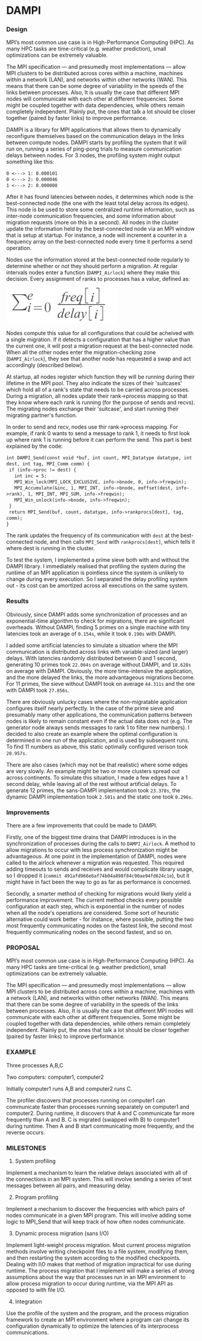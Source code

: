 
# DAMPI

### Design

MPI’s most common use case is in High-Performance Computing (HPC). As many HPC tasks are time-critical (e.g. weather prediction), small optimizations can be extremely valuable. 

The MPI specification — and presumedly most implementations — allow MPI clusters to be distributed across cores within a machine, machines within a network (LAN), and networks within other networks (WAN). This means that there can be some degree of variability in the speeds of the links between processes. Also, It is usually the case that different MPI nodes will communicate with each other at different frequencies. Some might be coupled together with data dependencies, while others remain completely independent. Plainly put, the ones that talk a lot should be closer together (paired by faster links) to improve performance.

DAMPI is a library for MPI applications that allows them to dynamically reconfigure themselves based on the communication delays in the links between compute nodes. DAMPI starts by profiling the system that it will run on, running a series of ping-pong trials to measure communication delays between nodes. For 3 nodes, the profiling system might output something like this:
```
0 <---> 1: 0.000101
0 <---> 2: 0.000046
1 <---> 2: 0.000008
```
After it has found latencies between nodes, it determines which node is the best-connected node (the one with the least total delay across its edges). This node is be used to store some centralized runtime information, such as inter-node communication frequencies, and some information about migration requests (more on this in a second). All nodes in the cluster update the information held by the best-connected node via an MPI window that is setup at startup. For instance, a node will increment a counter in a frequency array on the best-connected node every time it performs a send operation.

Nodes use the information stored at the best-connected node regularly to determine whether or not they should perform a migration. At regular intervals nodes enter a function (`DAMPI_Airlock`) where they make this decision. Every assignment of ranks to processes has a value, defined as:
 
![config value](sum.png)

Nodes compute this value for all configurations that could be acheived with a single migration. If it detects a configuration that has a higher value than the current one, it will post a migration request at the best-connected node. When all the other nodes enter the migration-checking zone (`DAMPI_Airlock`), they see that another node has requested a swap and act accordingly (described below).

At startup, all nodes register which function they will be running during their lifetime in the MPI pool. They also indicate the sizes of their 'suitcases' which hold all of a rank's state that needs to be carried across processes. During a migration, all nodes update their rank->process mapping so that they know where each rank is running (for the purpose of sends and recvs). The migrating nodes exchange their 'suitcase', and start running their migrating partner's function.

In order to send and recv, nodes use thir rank->process mapping. For example, if rank 0 wants to send a message to rank 1, it needs to first look up where rank 1 is running before it can perform the send. This part is best explained by the code:

 ```
 int DAMPI_Send(const void *buf, int count, MPI_Datatype datatype, int dest, int tag, MPI_Comm comm) {
  if (info->proc != dest) {
    int inc = 5; 
    MPI_Win_lock(MPI_LOCK_EXCLUSIVE, info->bnode, 0, info->freqwin);
    MPI_Accumulate(&inc, 1, MPI_INT, info->bnode, eoffset(dest, info->rank), 1, MPI_INT, MPI_SUM, info->freqwin);
    MPI_Win_unlock(info->bnode, info->freqwin);
  }
  return MPI_Send(buf, count, datatype, info->rankprocs[dest], tag, comm);            
} 
 ```
The rank updates the frequency of its communication with `dest` at the best-connected node, and then calls `MPI_Send` with `rankprocs[dest]`, which tells it where dest is running in the cluster.

To test the system, I implemented a prime sieve both with and without the DAMPI library. I immediately realised that profiling the system during the runtime of an MPI application is pointless since the system is unlikely to change during every execution. So I separated the delay profiling system out - its cost can be amortized across all executions on the same system.

### Results

Obviously, since DAMPI adds some synchronization of processes and an exponential-time algorithm to check for migrations, there are significant overheads. Without DAMPI, finding 5 primes on a single machine with tiny latencies took an average of `0.154s`, while it took `0.190s` with DAMPI. 

I added some artificial latencies to simulate a situation where the MPI communication is distributed across links with variable-sized (and larger) delays. With latencies randomly distributed between 0 and 1 second, generating 10 primes took `22.064s` on average without DAMPI, and `18.628s` on average with DAMPI. Obviously, the more time-intensive the application, and the more delayed the links, the more advantageous migrations become. For 11 primes, the sieve without DAMPI took on average `44.311s` and the one with DAMPI took `27.856s`. 

There are obviously unlucky cases where the non-migratable application configures itself nearly perfectly. In the case of the prime sieve and presumably many other applications, the communication patterns between nodes is likely to remain constant even if the actual data does not (e.g. The generator node always sends messages to rank 1 to filter new numbers). I decided to also create an example where the optimal configuration is determined in one run of the application, and is used by subsequent runs. To find 11 numbers as above, this static optimally configured verison took `20.957s`. 

There are also cases (which may not be that realistic) where some edges are very slowly. An example might be two or more clusters spread out across continents. To simulate this situation, I made a few edges have a 1 second delay, while leaving all of the rest without artificial delays. To generate 12 primes, the sans-DAMPI implementation took `23.378s`, the dynamic DAMPI implementation took `2.501s` and the static one took `0.296s`.


### Improvements

There are a few improvements that could be made to DAMPI. 

Firstly, one of the biggest time drains that DAMPI introduces is in the synchronization of processes during the calls to `DAMPI_Airlock`. A method to allow migrations to occur with less process synchronization might be advantageous. At one point in the implementation of DAMPI, nodes were called to the airlock whenever a migration was requested. This required adding timeouts to sends and receives and would complicate library usage, so I dropped it (`commit 491afd966e6af74b04a898f84c90ae94fd624c1e`), but it might have in fact been the way to go as far as performance is concerned.

Secondly, a smarter method of checking for migrations would likely yield a performance improvement. The current method checks every possible configuration at each step, which is exponential in the number of nodes when all the node's operations are considered. Some sort of heuristic alternative could work better - for instance, where possible, putting the two most frequently communicating nodes on the fastest link, the second most frequently communicating nodes on the second fastest, and so on.



### PROPOSAL

MPI’s most common use case is in High-Performance Computing (HPC). As many HPC tasks are time-critical (e.g. weather prediction), small optimizations can be extremely valuable. 

The MPI specification — and presumedly most implementations — allow MPI clusters to be distributed across cores within a machine, machines with a network (LAN), and networks within other networks (WAN). This means that there can be some degree of variability in the speeds of the links between processes. Also, It is usually the case that different MPI nodes will communicate with each other at different frequencies. Some might be coupled together with data dependencies, while others remain completely independent. Plainly put, the ones that talk a lot should be closer together (paired by faster links) to improve performance.


### EXAMPLE

Three processes A,B,C

Two computers: computer1, computer2

Initially computer1 runs A,B and computer2 runs C.

The profiler discovers that processes running on computer1 can communicate faster than processes running separately on computer1 and computer2. During runtime, it discovers that A and C communicate far more frequently than A and B. C is migrated (swapped with B) to computer1 during runtime. Then A and B start communicating more frequently, and the reverse occurs.


### MILESTONES

1. System profiling

Implement a mechanism to learn the relative delays associated with all of the connections in an MPI system. This will involve sending a series of test messages between all pairs, and measuring delay. 

2. Program profiling

Implement a mechanism to discover the frequencies with which pairs of nodes communicate in a given MPI program. This will involve adding some logic to MPI_Send that will keep track of how often nodes communicate.

3. Dynamic process migration (sans I/O)

Implement light-weight process migration. Most current process migration methods involve writing checkpoint files to a file system, modifying them, and then restarting the system according to the modified checkpoints. Dealing with I\O makes that method of migration impractical for use during runtime. The process migration that I implement will make a series of strong assumptions about the way that processes run in an MPI environment to allow process migration to occur during runtime, via the MPI API as opposed to with file I/O.

4. Integration

Use the profile of the system and the program, and the process migration framework to create an MPI environment where a program can change its configuration dynamically to optimize the latencies of its interprocess communications.



